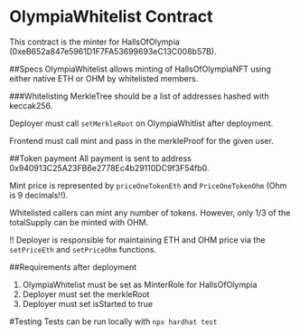 # OlympiaWhitelist Contract
This contract is the minter for HallsOfOlympia (0xeB652a847e5961D1F7FA53699693eC13C008b57B).

##Specs
OlympiaWhitelist allows minting of HallsOfOlympiaNFT using either native ETH or OHM by whitelisted members.

###Whitelisting
MerkleTree should be a list of addresses hashed with keccak256.

Deployer must call `setMerkleRoot` on OlympiaWhitlist after deployment.

Frontend must call mint and pass in the merkleProof for the given user.

##Token payment
All payment is sent to address 0x940913C25A23FB6e2778Ec4b29110DC9f3F54fb0.

Mint price is represented by `priceOneTokenEth` and `PriceOneTokenOhm` (Ohm is 9 decimals!!).

Whitelisted callers can mint any number of tokens. However, only 1/3 of the totalSupply can be minted with OHM.

!! Deployer is responsible for maintaining ETH and OHM price via the `setPriceEth` and `setPriceOhm` functions.

##Requirements after deployment
1. OlympiaWhitelist must be set as MinterRole for HallsOfOlympia
2. Deployer must set the merkleRoot
3. Deployer must set isStarted to true

#Testing
Tests can be run locally with `npx hardhat test`